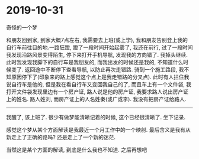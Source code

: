 # 2019-10-31

奇怪的一个梦

和朋友回到家, 到家大概7点左右, 我需要去上班(或上学), 我和朋友告别登上我的自行车前往目的地.一路狂蹬, 蹬了一段时间开始起雾了, 我还在前行, 过了一段时间我发现沿路风景变得陌生, 停下来打开手机导航, 发现我的方向错了. 我掉头继续. 此时我发现我脚下的自行车是我朋友的, 而我出发的时候还是我的, 不知道什么时候变了. 返回途中不断停下查看导航, 以防止再次走错路. 骑到一个施工路段, 我不知原因停下了(印象来的路上感觉这个点上是我走错路的分叉点). 此时有人拦住我说自行车是他的, 但是我在看自行车又变回我自己的了, 而且车上有一个文件袋, 我打开文件袋发现里边有一个房产证, 路人说是他的房产证, 我要求路人说出房产证上的姓名. 路人姓刘, 而房产证上的人名姓秦(或广或李). 我没有把房产证给路人. 

----

我醒了, 该上班了. 很少有做梦能清晰记着的时候, 这个已经很清晰了. 坐下记录. 

感觉这个梦从某个方面解读是我最近一个月工作中的一个映射. 最后含义是我有从新走上了正确的路吗? 还是走上了一个新的迷茫. 

当然这是某个方面的解读, 到底是什么我也不知道. 之后再想吧
